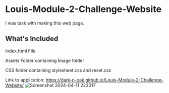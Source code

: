 # Louis-Module-2-Challenge-Website
I was task with making this web page. 

## What's Included
Index.html File

Assets Folder containing Image folder

CSS folder containing stylesheet.css and reset.css

Link to application: https://dark-n-oak.github.io/Louis-Module-2-Challenge-Website/
![Screenshot 2024-04-11 223017](https://github.com/Dark-N-Oak/Louis-Module-2-Challenge-Website/assets/163933013/42a07739-9d7f-4728-a366-70171a42ec30)
